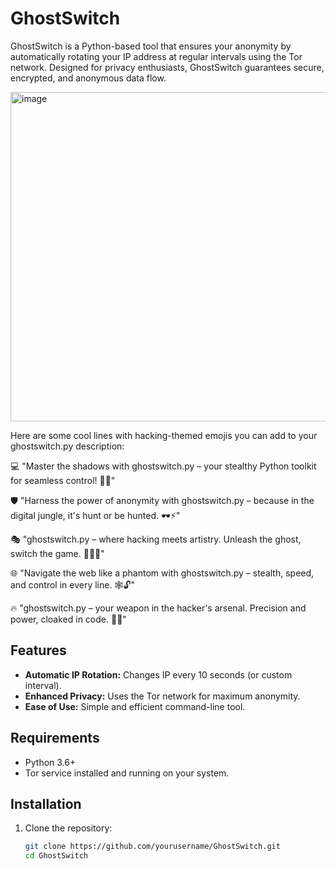 # GhostSwitch

GhostSwitch is a Python-based tool that ensures your anonymity by automatically rotating your IP address at regular intervals using the Tor network. Designed for privacy enthusiasts, GhostSwitch guarantees secure, encrypted, and anonymous data flow.

<img width="527" alt="image" src="https://github.com/user-attachments/assets/e111834a-f143-4d4a-a398-fd809d52be79" />



Here are some cool lines with hacking-themed emojis you can add to your ghostswitch.py description:

💻 "Master the shadows with ghostswitch.py – your stealthy Python toolkit for seamless control! 👾✨"

🛡️ "Harness the power of anonymity with ghostswitch.py – because in the digital jungle, it's hunt or be hunted. 🕶️⚡"

🎭 "ghostswitch.py – where hacking meets artistry. Unleash the ghost, switch the game. 🐱‍👤💡"

🌐 "Navigate the web like a phantom with ghostswitch.py – stealth, speed, and control in every line. 🕸️🔓"

🔥 "ghostswitch.py – your weapon in the hacker's arsenal. Precision and power, cloaked in code. 🚀🖤"

## Features
- **Automatic IP Rotation:** Changes IP every 10 seconds (or custom interval).
- **Enhanced Privacy:** Uses the Tor network for maximum anonymity.
- **Ease of Use:** Simple and efficient command-line tool.

## Requirements
- Python 3.6+
- Tor service installed and running on your system.

## Installation
1. Clone the repository:
   ```bash
   git clone https://github.com/yourusername/GhostSwitch.git
   cd GhostSwitch
   
